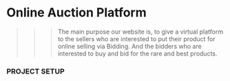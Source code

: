 # Online Auction Platform

>>> The main purpose our website is, to give a virtual platform to the sellers who are interested to put their product for online selling via Bidding. And the bidders who are interested to buy and bid for the rare and best products.

### PROJECT SETUP

